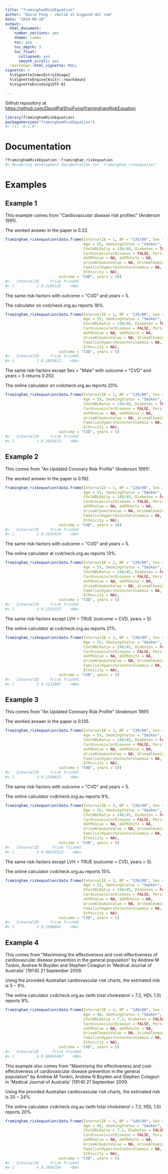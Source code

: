 ```yaml
---
title: "framinghamRiskEquation"
author: "David Fong : vkelim at bigpond dot com"
date: "2019-09-20"
output:
  html_document:
    number_sections: yes
    theme: lumen
    toc: yes
    toc_depth: 3
    toc_float:
      collapsed: yes
      smooth_scroll: yes
  rmarkdown::html_vignette: NULL
vignette: >
  %\VignetteIndexEntry{Usage}
  %\VignetteEngine{knitr::rmarkdown}
  %\VignetteEncoding{UTF-8}

---
```







Github repository at https://github.com/DavidPatShuiFong/framinghamRiskEquation


```r
library(framinghamRiskEquation)
packageVersion("framinghamRiskEquation")
#> [1] '0.1.0'
```

# Documentation


```r
?framinghamRiskEquation::framingham_riskequation
#> Rendering development documentation for 'framingham_riskequation'
```

# Examples

## Example 1

This example comes from "Cardiovascular disease risk profiles" (Anderson 1991).

The worked answer in the paper is $0.22$.


```r
framingham_riskequation(data.frame(InternalID = 1, BP = "135/80", Sex = "Female",
                                   Age = 55, SmokingStatus = "Smoker",
                                   CholHDLRatio = 230/48, Diabetes = TRUE, LVH = FALSE,
                                   CardiovascularDisease = FALSE, PersistentProteinuria = FALSE,
                                   eGFRValue = NA, eGFRUnits = NA,
                                   UrineAlbuminValue = NA, UrineAlbuminUnits = NA,
                                   FamilialHypercholesterolaemia = NA, Cholesterol = 5.96,
                                   Ethnicity = NA),
                        outcome = "CHD", years = 10)
#>   InternalID     frisk friskHI
#> 1          1 0.2189125    <NA>
```

The same risk-factors with outcome = "CVD" and years = 5.

The calculator on cvdcheck.org.au reports $18\%$.


```r
framingham_riskequation(data.frame(InternalID = 1, BP = "135/80", Sex = "Female",
                                   Age = 55, SmokingStatus = "Smoker",
                                   CholHDLRatio = 230/48, Diabetes = TRUE, LVH = FALSE,
                                   CardiovascularDisease = FALSE, PersistentProteinuria = FALSE,
                                   eGFRValue = NA, eGFRUnits = NA,
                                   UrineAlbuminValue = NA, UrineAlbuminUnits = NA,
                                   FamilialHypercholesterolaemia = NA, Cholesterol = 5.96,
                                   Ethnicity = NA),
                        outcome = "CVD", years = 5)
#>   InternalID     frisk friskHI
#> 1          1 0.1803611    <NA>
```

The same risk-factors except Sex = "Male" with outcome = "CVD" and years = 5 returns $0.202$.

The online calculator on cvdcheck.org.au reports $20\%$.


```r
framingham_riskequation(data.frame(InternalID = 1, BP = "135/80", Sex = "Male",
                                   Age = 55, SmokingStatus = "Smoker",
                                   CholHDLRatio = 230/48, Diabetes = TRUE, LVH = FALSE,
                                   CardiovascularDisease = FALSE, PersistentProteinuria = FALSE,
                                   eGFRValue = NA, eGFRUnits = NA,
                                   UrineAlbuminValue = NA, UrineAlbuminUnits = NA,
                                   FamilialHypercholesterolaemia = NA, Cholesterol = 5.96,
                                   Ethnicity = NA),
                        outcome = "CVD", years = 5)
#>   InternalID     frisk friskHI
#> 1          1 0.2016813    <NA>
```

## Example 2

This comes from "An Updated Coronary Risk Profile" (Anderson 1991)'.

The worked answer in the paper is $0.192$.


```r
framingham_riskequation(data.frame(InternalID = 2, BP = "130/80", Sex = "Male",
                                   Age = 55, SmokingStatus = "Smoker",
                                   CholHDLRatio = 240/45, Diabetes = FALSE, LVH = FALSE,
                                   CardiovascularDisease = FALSE, PersistentProteinuria = FALSE,
                                   eGFRValue = NA, eGFRUnits = NA,
                                   UrineAlbuminValue = NA, UrineAlbuminUnits = NA,
                                   FamilialHypercholesterolaemia = NA, Cholesterol = 6.22,
                                   Ethnicity = NA),
                        outcome = "CHD", years = 10)
#>   InternalID     frisk friskHI
#> 1          2 0.1919419    <NA>
```


The same risk-factors with outcome = "CVD" and years = 5.

The online calculator at cvdcheck.org.au reports $13\%$.


```r
framingham_riskequation(data.frame(InternalID = 2, BP = "130/80", Sex = "Male",
                                   Age = 55, SmokingStatus = "Smoker",
                                   CholHDLRatio = 240/45, Diabetes = FALSE, LVH = FALSE,
                                   CardiovascularDisease = FALSE, PersistentProteinuria = FALSE,
                                   eGFRValue = NA, eGFRUnits = NA,
                                   UrineAlbuminValue = NA, UrineAlbuminUnits = NA,
                                   FamilialHypercholesterolaemia = NA, Cholesterol = 6.22,
                                   Ethnicity = NA),
                        outcome = "CVD", years = 5)
#>   InternalID     frisk friskHI
#> 1          2 0.1332337    <NA>
```

The same risk-factors except LVH = TRUE (outcome = CVD, years = 5).

The online calculator at cvdcheck.org.au reports $21\%$.


```r
framingham_riskequation(data.frame(InternalID = 2, BP = "130/80", Sex = "Male",
                                   Age = 55, SmokingStatus = "Smoker",
                                   CholHDLRatio = 240/45, Diabetes = FALSE, LVH = TRUE,
                                   CardiovascularDisease = FALSE, PersistentProteinuria = FALSE,
                                   eGFRValue = NA, eGFRUnits = NA,
                                   UrineAlbuminValue = NA, UrineAlbuminUnits = NA,
                                   FamilialHypercholesterolaemia = NA, Cholesterol = 6.22,
                                   Ethnicity = NA),
                        outcome = "CVD", years = 5)
#>   InternalID     frisk friskHI
#> 1          2 0.2113987    <NA>
```

## Example 3

This comes from "An Updated Coronary Risk Profile" (Anderson 1991)

The worked answer in the paper is $0.135$.


```r
framingham_riskequation(data.frame(InternalID = 3, BP = "130/80", Sex = "Female",
                                   Age = 55, SmokingStatus = "Smoker",
                                   CholHDLRatio = 240/45, Diabetes = FALSE, LVH = FALSE,
                                   CardiovascularDisease = FALSE, PersistentProteinuria = FALSE,
                                   eGFRValue = NA, eGFRUnits = NA,
                                   UrineAlbuminValue = NA, UrineAlbuminUnits = NA,
                                   FamilialHypercholesterolaemia = NA, Cholesterol = 6.22,
                                   Ethnicity = NA),
                        outcome = "CHD", years = 10)
#>   InternalID     frisk friskHI
#> 1          3 0.1348653    <NA>
```

The same risk-factors with outcome = "CVD" and years = 5.

The online calculator cvdcheck.org.au reports $9\%$.


```r
framingham_riskequation(data.frame(InternalID = 3, BP = "130/80", Sex = "Female",
                                   Age = 55, SmokingStatus = "Smoker",
                                   CholHDLRatio = 240/45, Diabetes = FALSE, LVH = FALSE,
                                   CardiovascularDisease = FALSE, PersistentProteinuria = FALSE,
                                   eGFRValue = NA, eGFRUnits = NA,
                                   UrineAlbuminValue = NA, UrineAlbuminUnits = NA,
                                   FamilialHypercholesterolaemia = NA, Cholesterol = 6.22,
                                   Ethnicity = NA),
                        outcome = "CVD", years = 5)
#>   InternalID      frisk friskHI
#> 1          3 0.08839313    <NA>
```

The same risk-factors except LVH = TRUE (outcome = CVD, years = 5).

The online calculator cvdcheck.org.au reports $15\%$.


```r
framingham_riskequation(data.frame(InternalID = 3, BP = "130/80", Sex = "Female",
                                   Age = 55, SmokingStatus = "Smoker",
                                   CholHDLRatio = 240/45, Diabetes = FALSE, LVH = TRUE,
                                   CardiovascularDisease = FALSE, PersistentProteinuria = FALSE,
                                   eGFRValue = NA, eGFRUnits = NA, 
                                   UrineAlbuminValue = NA, UrineAlbuminUnits = NA,
                                   FamilialHypercholesterolaemia = NA, Cholesterol = 6.22,
                                   Ethnicity = NA),
                        outcome = "CVD", years = 5)
#>   InternalID     frisk friskHI
#> 1          3 0.1500842    <NA>
```

## Example 4

This comes from "Maximising the effectiveness and cost-effectiveness of cardiovascular disease prevention in the general population" by Andrew M Tonkin, Andrew N Boyden and Stephen Colagiuri in 'Medical Journal of Australia' (191:6) 21 September 2009.

Using the provided Australian cardiovascular risk charts, the estimated risk is $5-9\%$.

The online calculator cvdcheck.org.au (with total cholesterol = 7.2, HDL 1.0) reports $9\%$.


```r
framingham_riskequation(data.frame(InternalID = 4, BP = "140/80", Sex = "Female",
                                   Age = 46, SmokingStatus = "Smoker",
                                   CholHDLRatio = 7.2, Diabetes = FALSE, LVH = FALSE,
                                   CardiovascularDisease = FALSE, PersistentProteinuria = FALSE,
                                   eGFRValue = NA, eGFRUnits = NA, 
                                   UrineAlbuminValue = NA, UrineAlbuminUnits = NA,
                                   FamilialHypercholesterolaemia = NA, Cholesterol = NA,
                                   Ethnicity = NA),
                        outcome = "CVD", years = 5)
#>   InternalID      frisk friskHI
#> 1          4 0.08865487    <NA>
```

This example also comes from "Maximising the effectiveness and cost-effectiveness of cardiovascular disease prevention in the general population" by Andrew M Tonkin, Andrew N Boyden and Stephen Colagiuri in 'Medical Journal of Australia' (191:6) 21 September 2009.

Using the provided Australian cardiovascular risk charts, the estimated risk is $20-24\%$.

The online calculator cvdcheck.org.au (with total cholesterol = 7.2, HDL 1.0) reports $20\%$. 


```r
framingham_riskequation(data.frame(InternalID = 4, BP = "140/80", Sex = "Female",
                                   Age = 66, SmokingStatus = "Smoker",
                                   CholHDLRatio = 7.2, Diabetes = FALSE, LVH = FALSE,
                                   CardiovascularDisease = FALSE, PersistentProteinuria = FALSE,
                                   eGFRValue = NA, eGFRUnits = NA, 
                                   UrineAlbuminValue = NA, UrineAlbuminUnits = NA,
                                   FamilialHypercholesterolaemia = NA, Cholesterol = NA,
                                   Ethnicity = NA),
                        outcome = "CVD", years = 5)
#>   InternalID     frisk friskHI
#> 1          4 0.1968354    <NA>
```
